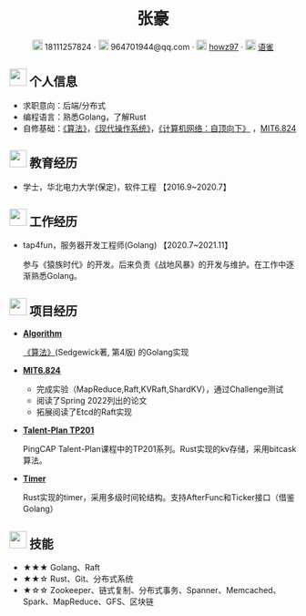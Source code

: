  <center>
     <h1>张豪</h1>
     <div>
         <span>
             <img src="assets/phone-solid.svg" width="18px">
             18111257824
         </span>
         ·
         <span>
             <img src="assets/envelope-solid.svg" width="18px">
             964701944@qq.com
         </span>
         ·
         <span>
             <img src="assets/github-brands.svg" width="18px">
             <a href="https://github.com/howz97">howz97</a>
         </span>
         ·
         <span>
             <img src="assets/rss-solid.svg" width="18px">
             <a href="https://www.yuque.com/howz97">语雀</a>
         </span>
     </div>
 </center>

 ## <img src="assets/info-circle-solid.svg" width="30px"> 个人信息 

 - 求职意向：后端/分布式
 - 编程语言：熟悉Golang，了解Rust
 - 自修基础：[《算法》](https://book.douban.com/subject/19952400/)，[《现代操作系统》](https://book.douban.com/subject/27096665/)，[《计算机网络：自顶向下》](https://book.douban.com/subject/30280001/)  ，[MIT6.824](https://pdos.csail.mit.edu/6.824/schedule.html)

## <img src="assets/graduation-cap-solid.svg" width="30px"> 教育经历

- 学士，华北电力大学(保定)，软件工程 【2016.9~2020.7】

## <img src="assets/briefcase-solid.svg" width="30px"> 工作经历

- tap4fun，服务器开发工程师(Golang) 【2020.7~2021.11】

   参与《猿族时代》的开发。后来负责《战地风暴》的开发与维护。在工作中逐渐熟悉Golang。

## <img src="assets/project-diagram-solid.svg" width="30px"> 项目经历

- [**Algorithm**](https://github.com/howz97/algorithm)

  [《算法》](https://book.douban.com/subject/19952400/)(Sedgewick著, 第4版) 的Golang实现

- [**MIT6.824**](https://gitee.com/howz97/mit6.824)

  - 完成实验（MapReduce,Raft,KVRaft,ShardKV），通过Challenge测试
  - 阅读了Spring 2022列出的论文
  - 拓展阅读了Etcd的Raft实现

- [**Talent-Plan TP201**](https://github.com/howz97/kvs)
  
  PingCAP Talent-Plan课程中的TP201系列。Rust实现的kv存储，采用bitcask算法。

- [**Timer**](https://crates.io/crates/time_wheel)
  
  Rust实现的timer，采用多级时间轮结构。支持AfterFunc和Ticker接口（借鉴Golang）

## <img src="assets/tools-solid.svg" width="30px"> 技能

- ★★★ Golang、Raft
- ★★☆ Rust、Git、分布式系统
- ★☆☆ Zookeeper、链式复制、分布式事务、Spanner、Memcached、Spark、MapReduce、GFS、区块链